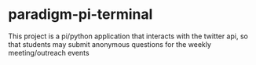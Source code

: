 # paradigm-pi-terminal
This project is a pi/python application that interacts with the twitter api, so that students may submit anonymous questions for the weekly meeting/outreach events 
